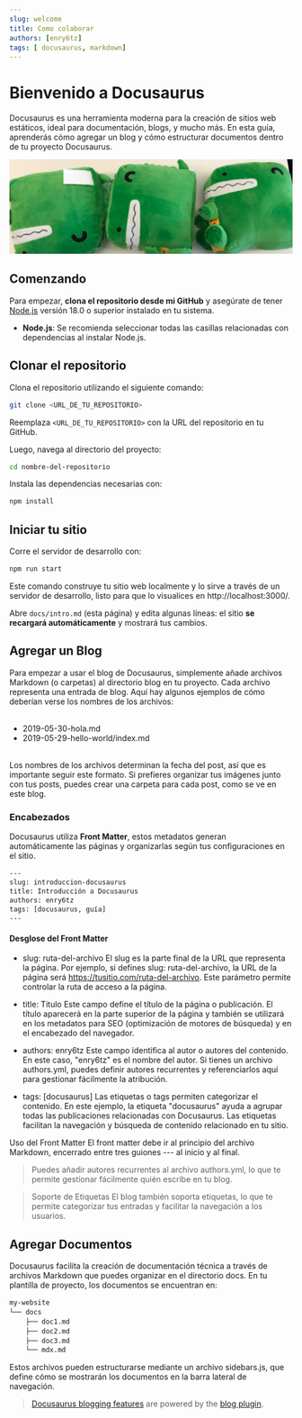 ```yaml
---
slug: welcome
title: Como colaborar
authors: [enry6tz]
tags: [ docusaurus, markdown]
---
```


# Bienvenido a Docusaurus

Docusaurus es una herramienta moderna para la creación de sitios web estáticos, ideal para documentación, blogs, y mucho más. En esta guía, aprenderás cómo agregar un blog y cómo estructurar documentos dentro de tu proyecto Docusaurus.

<!-- truncate -->
![Docusaurus Plushie](./docusaurus-plushie-banner.jpeg)

## Comenzando

Para empezar, **clona el repositorio desde mi GitHub** y asegúrate de tener [Node.js](https://nodejs.org/en/download/) versión 18.0 o superior instalado en tu sistema. 

- **Node.js**: Se recomienda seleccionar todas las casillas relacionadas con dependencias al instalar Node.js.

## Clonar el repositorio

Clona el repositorio utilizando el siguiente comando:

```bash
git clone <URL_DE_TU_REPOSITORIO>
```

Reemplaza `<URL_DE_TU_REPOSITORIO>` con la URL del repositorio en tu GitHub.

Luego, navega al directorio del proyecto:

```bash
cd nombre-del-repositorio
```

Instala las dependencias necesarias con:

```bash
npm install
```

## Iniciar tu sitio

Corre el servidor de desarrollo con:

```bash
npm run start
```

Este comando construye tu sitio web localmente y lo sirve a través de un servidor de desarrollo, listo para que lo visualices en http://localhost:3000/.

Abre `docs/intro.md` (esta página) y edita algunas líneas: el sitio **se recargará automáticamente** y mostrará tus cambios.


## Agregar un Blog
Para empezar a usar el blog de Docusaurus, simplemente añade archivos Markdown (o carpetas) al directorio blog en tu proyecto. Cada archivo representa una entrada de blog. Aquí hay algunos ejemplos de cómo deberían verse los nombres de los archivos:
<br></br>
- 2019-05-30-hola.md
- 2019-05-29-hello-world/index.md
<br></br>


Los nombres de los archivos determinan la fecha del post, así que es importante seguir este formato. Si prefieres organizar tus imágenes junto con tus posts, puedes crear una carpeta para cada post, como se ve en este blog.


### Encabezados

Docusaurus utiliza **Front Matter**, estos metadatos generan automáticamente las páginas y organizarlas según tus configuraciones en el sitio.
```
---
slug: introduccion-docusaurus
title: Introducción a Docusaurus
authors: enry6tz
tags: [docusaurus, guía]
---
```

#### Desglose del Front Matter
- slug: ruta-del-archivo
El slug es la parte final de la URL que representa la página. Por ejemplo, si defines slug: ruta-del-archivo, la URL de la página será https://tusitio.com/ruta-del-archivo. Este parámetro permite controlar la ruta de acceso a la página.

- title: Titulo
Este campo define el título de la página o publicación. El título aparecerá en la parte superior de la página y también se utilizará en los metadatos para SEO (optimización de motores de búsqueda) y en el encabezado del navegador.

- authors: enry6tz
Este campo identifica al autor o autores del contenido. En este caso, "enry6tz" es el nombre del autor. Si tienes un archivo authors.yml, puedes definir autores recurrentes y referenciarlos aquí para gestionar fácilmente la atribución.

- tags: [docusaurus]
Las etiquetas o tags permiten categorizar el contenido. En este ejemplo, la etiqueta "docusaurus" ayuda a agrupar todas las publicaciones relacionadas con Docusaurus. Las etiquetas facilitan la navegación y búsqueda de contenido relacionado en tu sitio.

Uso del Front Matter
El front matter debe ir al principio del archivo Markdown, encerrado entre tres guiones --- al inicio y al final. 


>Puedes añadir autores recurrentes al archivo authors.yml, lo que te permite gestionar fácilmente quién escribe en tu blog.

>Soporte de Etiquetas
>El blog también soporta etiquetas, lo que te permite categorizar tus entradas y facilitar la navegación a los usuarios.



## Agregar Documentos
Docusaurus facilita la creación de documentación técnica a través de archivos Markdown que puedes organizar en el directorio docs. En tu plantilla de proyecto, los documentos se encuentran en:

```markdown
my-website
└── docs
    ├── doc1.md
    ├── doc2.md
    ├── doc3.md
    └── mdx.md
```
Estos archivos pueden estructurarse mediante un archivo sidebars.js, que define cómo se mostrarán los documentos en la barra lateral de navegación.



>   [Docusaurus blogging features](https://docusaurus.io/docs/blog) are powered by the [blog plugin](https://docusaurus.io/docs/api/plugins/@docusaurus/plugin-content-blog).
